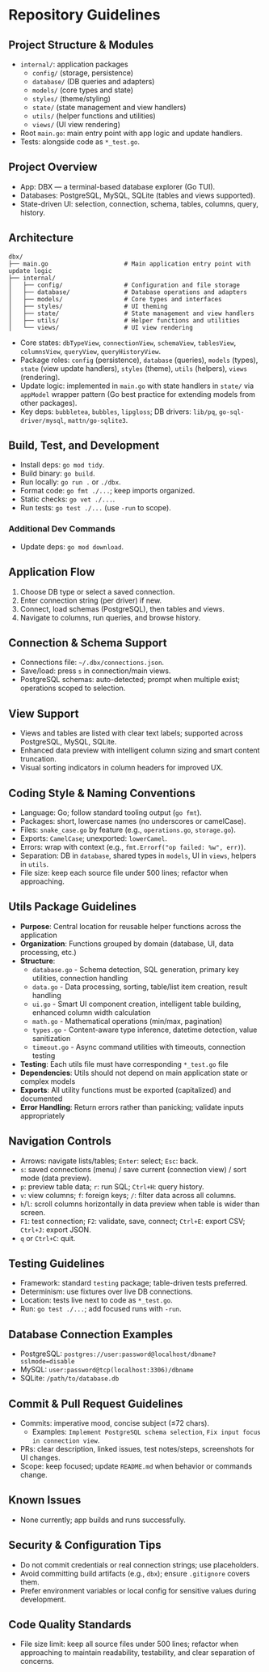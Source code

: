 # Repository Guidelines

## Project Structure & Modules
- `internal/`: application packages
  - `config/` (storage, persistence)
  - `database/` (DB queries and adapters)
  - `models/` (core types and state)
  - `styles/` (theme/styling)
  - `state/` (state management and view handlers)
  - `utils/` (helper functions and utilities)
  - `views/` (UI view rendering)
- Root `main.go`: main entry point with app logic and update handlers.
- Tests: alongside code as `*_test.go`.

## Project Overview
- App: DBX — a terminal-based database explorer (Go TUI).
- Databases: PostgreSQL, MySQL, SQLite (tables and views supported).
- State-driven UI: selection, connection, schema, tables, columns, query, history.

## Architecture
```
dbx/
├── main.go                     # Main application entry point with update logic
├── internal/
│   ├── config/                 # Configuration and file storage
│   ├── database/               # Database operations and adapters
│   ├── models/                 # Core types and interfaces
│   ├── styles/                 # UI theming
│   ├── state/                  # State management and view handlers
│   ├── utils/                  # Helper functions and utilities
│   └── views/                  # UI view rendering
```
- Core states: `dbTypeView`, `connectionView`, `schemaView`, `tablesView`, `columnsView`, `queryView`, `queryHistoryView`.
- Package roles: `config` (persistence), `database` (queries), `models` (types), `state` (view update handlers), `styles` (theme), `utils` (helpers), `views` (rendering).
- Update logic: implemented in `main.go` with state handlers in `state/` via `appModel` wrapper pattern (Go best practice for extending models from other packages).
- Key deps: `bubbletea`, `bubbles`, `lipgloss`; DB drivers: `lib/pq`, `go-sql-driver/mysql`, `mattn/go-sqlite3`.

## Build, Test, and Development
- Install deps: `go mod tidy`.
- Build binary: `go build`.
- Run locally: `go run .` or `./dbx`.
- Format code: `go fmt ./...`; keep imports organized.
- Static checks: `go vet ./...`.
- Run tests: `go test ./...` (use `-run` to scope).

### Additional Dev Commands
- Update deps: `go mod download`.

## Application Flow
1. Choose DB type or select a saved connection.
2. Enter connection string (per driver) if new.
3. Connect, load schemas (PostgreSQL), then tables and views.
4. Navigate to columns, run queries, and browse history.

## Connection & Schema Support
- Connections file: `~/.dbx/connections.json`.
- Save/load: press `s` in connection/main views.
- PostgreSQL schemas: auto-detected; prompt when multiple exist; operations scoped to selection.

## View Support
- Views and tables are listed with clear text labels; supported across PostgreSQL, MySQL, SQLite.
- Enhanced data preview with intelligent column sizing and smart content truncation.
- Visual sorting indicators in column headers for improved UX.

## Coding Style & Naming Conventions
- Language: Go; follow standard tooling output (`go fmt`).
- Packages: short, lowercase names (no underscores or camelCase).
- Files: `snake_case.go` by feature (e.g., `operations.go`, `storage.go`).
- Exports: `CamelCase`; unexported: `lowerCamel`.
- Errors: wrap with context (e.g., `fmt.Errorf("op failed: %w", err)`).
- Separation: DB in `database`, shared types in `models`, UI in `views`, helpers in `utils`.
- File size: keep each source file under 500 lines; refactor when approaching.

## Utils Package Guidelines
- **Purpose**: Central location for reusable helper functions across the application
- **Organization**: Functions grouped by domain (database, UI, data processing, etc.)
- **Structure**:
  - `database.go` - Schema detection, SQL generation, primary key utilities, connection handling
  - `data.go` - Data processing, sorting, table/list item creation, result handling
  - `ui.go` - Smart UI component creation, intelligent table building, enhanced column width calculation
  - `math.go` - Mathematical operations (min/max, pagination)
  - `types.go` - Content-aware type inference, datetime detection, value sanitization
  - `timeout.go` - Async command utilities with timeouts, connection testing
- **Testing**: Each utils file must have corresponding `*_test.go` file
- **Dependencies**: Utils should not depend on main application state or complex models
- **Exports**: All utility functions must be exported (capitalized) and documented
- **Error Handling**: Return errors rather than panicking; validate inputs appropriately

## Navigation Controls
- Arrows: navigate lists/tables; `Enter`: select; `Esc`: back.
- `s`: saved connections (menu) / save current (connection view) / sort mode (data preview).
- `p`: preview table data; `r`: run SQL; `Ctrl+H`: query history.
- `v`: view columns; `f`: foreign keys; `/`: filter data across all columns.
- `h`/`l`: scroll columns horizontally in data preview when table is wider than screen.
- `F1`: test connection; `F2`: validate, save, connect; `Ctrl+E`: export CSV; `Ctrl+J`: export JSON.
- `q` or `Ctrl+C`: quit.

## Testing Guidelines
- Framework: standard `testing` package; table-driven tests preferred.
- Determinism: use fixtures over live DB connections.
- Location: tests live next to code as `*_test.go`.
- Run: `go test ./...`; add focused runs with `-run`.

## Database Connection Examples
- PostgreSQL: `postgres://user:password@localhost/dbname?sslmode=disable`
- MySQL: `user:password@tcp(localhost:3306)/dbname`
- SQLite: `/path/to/database.db`

## Commit & Pull Request Guidelines
- Commits: imperative mood, concise subject (≤72 chars).
  - Examples: `Implement PostgreSQL schema selection`, `Fix input focus in connection view`.
- PRs: clear description, linked issues, test notes/steps, screenshots for UI changes.
- Scope: keep focused; update `README.md` when behavior or commands change.

## Known Issues
- None currently; app builds and runs successfully.

## Security & Configuration Tips
- Do not commit credentials or real connection strings; use placeholders.
- Avoid committing build artifacts (e.g., `dbx`); ensure `.gitignore` covers them.
- Prefer environment variables or local config for sensitive values during development.

## Code Quality Standards
- File size limit: keep all source files under 500 lines; refactor when approaching to maintain readability, testability, and clear separation of concerns.
